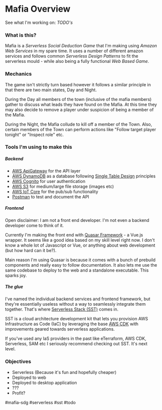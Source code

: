 # Mafia Overview

See what I'm working on: *TODO's*

### What is this?

Mafia is a *Serverless* *Social Deduction Game* that I'm making using *Amazon Web Services* in my spare time. It uses a number of different amazon services and follows common *Serverless Design Patterns* to fit the serverless mould - while also being a fully functional *Web Based Game*.

### Mechanics

The game isn't strictly turn based however it follows a similar principle in that there are two main states, Day and Night. 

During the Day all members of the town (inclusive of the mafia members) gather to discuss what leads they have found on the Mafia. At this time they may also decide to remove a player under suspicion of being a member of the Mafia.

During the Night, the Mafia collude to kill off a member of the Town. Also, certain members of the Town can perform actions like "Follow target player tonight" or "Inspect role" etc.

### Tools I'm using to make this

##### *Backend*

* [AWS ApiGateway](https://aws.amazon.com/api-gateway/) for the API layer
* [AWS DynamoDB](https://aws.amazon.com/dynamodb/) as a database following [Single Table Design](https://aws.amazon.com/blogs/compute/creating-a-single-table-design-with-amazon-dynamodb/) principles
* [AWS Cognito](https://aws.amazon.com/cognito/) for user authentication
* [AWS S3](https://aws.amazon.com/s3/) for medium/large file storage (images etc)
* [AWS IoT Core](https://aws.amazon.com/iot/) for the pub/sub functionality
* [Postman](https://www.postman.com/) to test and document the API

##### *Frontend*

Open disclaimer: I am not a front end developer. I'm not even a backend developer come to think of it.

Currently I'm making the front end with [Quasar Framework](https://quasar.dev/) - a Vue.js wrapper. It seems like a good idea based on my skill level right now. I don't know a whole lot of Javascript or Vue, or anything about web development (but how hard can it be?).

Main reason I'm using Quasar is because it comes with a bunch of prebuild components and really easy to follow documentation. It also lets me use the same codebase to deploy to the web and a standalone executable. This sparks joy.

##### *The glue*

I've named the individual backend services and frontend framework, but they're essentially useless without a way to seamlessly integrate them together. That's where [Serverless Stack (SST)](https://serverless-stack.com/) comes in.

SST is a cloud architecture development kit that lets you provision AWS Infrastructure as Code (IaC) by leveraging the base [AWS CDK](https://docs.aws.amazon.com/cdk/v2/guide/home.html) with improvements geared towards serverless applications. 

If you've used any IaS providers in the past like eTerraform, AWS CDK, Serverless, SAM etc I seriously recommend checking out SST. It's next level.

### Objectives

* Serverless (Because it's fun and hopefully cheaper)
* Deployed to web
* Deployed to desktop application
* ???
* Profit?

\#mafia-sdg #serverless #sst #todo
